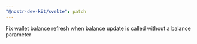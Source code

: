 ```yaml
---
"@nostr-dev-kit/svelte": patch
---
```


Fix wallet balance refresh when balance update is called without a balance parameter
